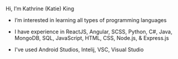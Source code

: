 Hi, I’m Kathrine (Katie) King 

- I’m interested in learning all types of programming languages

- I have experience in ReactJS, Angular, SCSS, Python, C#, Java, MongoDB, SQL, JavaScript, HTML, CSS, Node.js, & Express.js

- I've used Android Studios, Intelij, VSC, Visual Studio

<!---
DarkRose2021/DarkRose2021 is a ✨ special ✨ repository because its `README.md` (this file) appears on your GitHub profile.
You can click the Preview link to take a look at your changes.
--->
